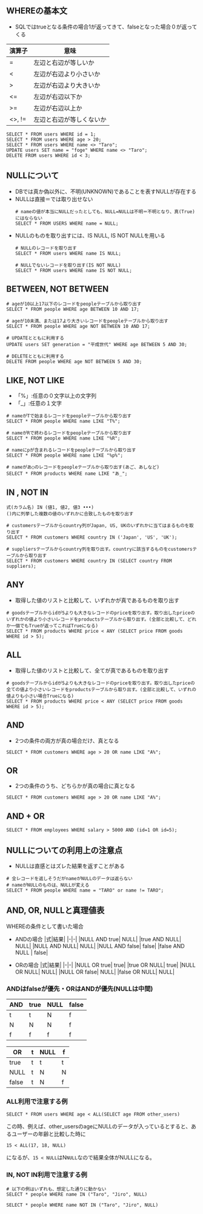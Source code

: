 ## WHEREの基本文
- SQLではtrueとなる条件の場合1が返ってきて、falseとなった場合０が返ってくる

|演算子|意味|
|-|-|
|=|左辺と右辺が等しいか|
|<|左辺が右辺より小さいか|
|>|左辺が右辺より大きいか|
|<=|左辺が右辺以下か|
|>=|左辺が右辺以上か|
|<>, !=|左辺と右辺が等しくないか|

```
SELECT * FROM users WHERE id = 1;
SELECT * FROM users WHERE age > 20;
SELECT * FROM users WHERE name <> "Taro";
UPDATE users SET name = "foge" WHERE name <> "Taro";
DELETE FROM users WHERE id < 3;
```

## NULLについて
- DBでは真か偽以外に、不明(UNKNOWN)であることを表すNULLが存在する
- NULLは直接＝では取り出せない
  ```
  # nameの値が本当にNULLだったとしても、NULL=NULLは不明＝不明となり、真(True)にはならない
  SELECT * FROM USERS WHERE name = NULL;
  ```
- NULLのものを取り出すには、IS NULL, IS NOT NULLを用いる
  ```
  # NULLのレコードを取り出す
  SELECT * FROM users WHERE name IS NULL;

  # NULLでないレコードを取り出す(IS NOT NULL)
  SELECT * FROM users WHERE name IS NOT NULL;
  ```

## BETWEEN, NOT BETWEEN
```
# ageが10以上17以下のレコードをpeopleテーブルから取り出す
SELECT * FROM people WHERE age BETWEEN 10 AND 17;

# ageが10未満、または17より大きいレコードをpeopleテーブルから取り出す
SELECT * FROM people WHERE age NOT BETWEEN 10 AND 17;

# UPDATEとともに利用する
UPDATE users SET generation = "平成世代" WHERE age BETWEEN 5 AND 30;

# DELETEとともに利用する
DELETE FROM people WHERE age NOT BETWEEN 5 AND 30;
```

## LIKE, NOT LIKE
- 「%」:任意の０文字以上の文字列
- 「_」:任意の１文字

```
# nameがTで始まるレコードをpeopleテーブルから取り出す
SELECT * FROM people WHERE name LIKE "T%";

# nameがRで終わるレコードをpeopleテーブルから取り出す
SELECT * FROM people WHERE name LIKE "%R";

# nameにpが含まれるレコードをpeopleテーブルから取り出す
SELECT * FROM people WHERE name LIKE "%p%";

# nameがあ○のレコードをpeopleテーブルから取り出す(あご、あしなど)
SELECT * FROM products WHERE name LIKE "あ_";
```

## IN , NOT IN
```
式(カラム名) IN (値1, 値2, 値3 •••)
()内に列挙した複数の値のいずれかに合致したものを取り出す

# customersテーブルからcountry列がJapan, US, UKのいずれかに当てはまるものを取り出す
SELECT * FROM customers WHERE country IN ('Japan', 'US', 'UK');

# suppliersテーブルからcountry列を取り出す。countryに該当するものをcustomersテーブルから取り出す
SELECT * FROM customers WHERE country IN (SELECT country FROM suppliers);
```

## ANY
- 取得した値のリストと比較して、いずれかが真であるものを取り出す
```
# goodsテーブルからidが5よりも大きなレコードのpriceを取り出す。取り出したpriceのいずれかの値より小さいレコードをproductsテーブルから取り出す。(全部と比較して、どれか一個でもTrueが返ってこればTrueになる)
SELECT * FROM products WHERE price < ANY (SELECT price FROM goods WHERE id > 5);
```
## ALL
- 取得した値のリストと比較して、全てが真であるものを取り出す
```
# goodsテーブルからidが5よりも大きなレコードのpriceを取り出す。取り出したpriceの全ての値より小さいレコードをproductsテーブルから取り出す。(全部と比較して、いずれの値よりも小さい場合Trueになる)
SELECT * FROM products WHERE price < ANY (SELECT price FROM goods WHERE id > 5);
```

## AND
- 2つの条件の両方が真の場合だけ、真となる
```
SELECT * FROM customers WHERE age > 20 OR name LIKE "A%";
```

## OR
- 2つの条件のうち、どちらかが真の場合に真となる
```
SELECT * FROM customers WHERE age > 20 OR name LIKE "A%";
```

## AND + OR
```
SELECT * FROM employees WHERE salary > 5000 AND (id=1 OR id=5);
```

## NULLについての利用上の注意点
- NULLは直感とはズレた結果を返すことがある
```
# 全レコードを返しそうだがnameがNULLのデータは返らない
# nameがNULLのものは、NULLが変える
SELECT * FROM people WHERE name = "TARO" or name != TARO";
```
## AND, OR, NULLと真理値表
WHEREの条件として書いた場合

- ANDの場合
  |式|結果|
  |-|-|
  |NULL AND true| NULL|
  |true AND NULL| NULL|
  |NULL AND NULL| NULL|
  |NULL AND false| false|
  |false AND NULL | false|

- ORの場合
  |式|結果|
  |-|-|
  |NULL OR true| true|
  |true OR NULL| true|
  |NULL OR NULL| NULL|
  |NULL OR false| NULL|
  |false OR NULL| NULL|

### ANDはfalseが優先・ORはANDが優先(NULLは中間)
|AND|true|NULL|false|
|-|-|-|-|
|t|t|N|f|
|N|N|N|f|
|f|f|f|f|

|OR|t|NULL|f|
|-|-|-|-|
|true|t|t|t|
|NULL|t|N|N|
|false|t|N|f|

### ALL利用で注意する例
```
SELECT * FROM users WHERE age < ALL(SELECT age FROM other_users)
```
この時、例えば、other_usersのageにNULLのデータが入っているとすると、あるユーザーの年齢と比較した時に
```
15 < ALL(17, 18, NULL)
```
になるが、```15 < NULL```はN```NULL```なので結果全体がNULLになる。

### IN, NOT IN利用で注意する例
```
# 以下の例はいずれも、想定した通りに動かない
SELECT * people WHERE name IN ("Taro", "Jiro", NULL)

SELECT * people WHERE name NOT IN ("Taro", "Jiro", NULL)
```